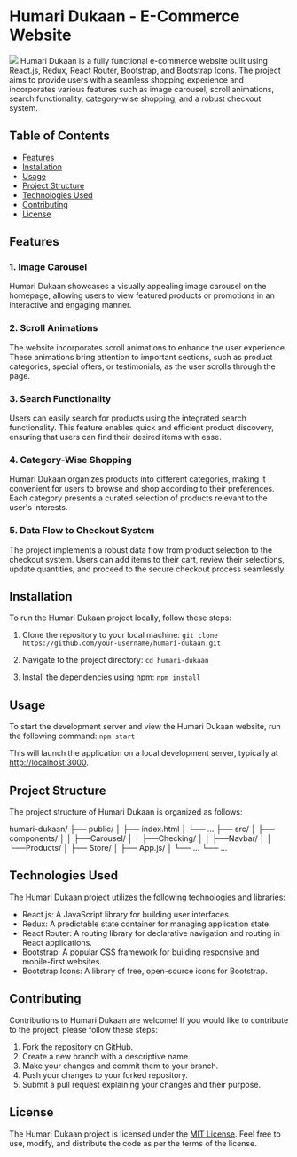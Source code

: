 # Humari Dukaan - E-Commerce Website
![](https://github.com/arpittyagirocks/Humari-Dukan/blob/d76f64f41d09fac85d0bb6ad3a038490845980a7/scrnli_5_26_2023_8-04-24%20PM.gif)
Humari Dukaan is a fully functional e-commerce website built using React.js, Redux, React Router, Bootstrap, and Bootstrap Icons. The project aims to provide users with a seamless shopping experience and incorporates various features such as image carousel, scroll animations, search functionality, category-wise shopping, and a robust checkout system.

## Table of Contents
- [Features](#features)
- [Installation](#installation)
- [Usage](#usage)
- [Project Structure](#project-structure)
- [Technologies Used](#technologies-used)
- [Contributing](#contributing)
- [License](#license)

## Features

### 1. Image Carousel
Humari Dukaan showcases a visually appealing image carousel on the homepage, allowing users to view featured products or promotions in an interactive and engaging manner.

### 2. Scroll Animations
The website incorporates scroll animations to enhance the user experience. These animations bring attention to important sections, such as product categories, special offers, or testimonials, as the user scrolls through the page.

### 3. Search Functionality
Users can easily search for products using the integrated search functionality. This feature enables quick and efficient product discovery, ensuring that users can find their desired items with ease.

### 4. Category-Wise Shopping
Humari Dukaan organizes products into different categories, making it convenient for users to browse and shop according to their preferences. Each category presents a curated selection of products relevant to the user's interests.

### 5. Data Flow to Checkout System
The project implements a robust data flow from product selection to the checkout system. Users can add items to their cart, review their selections, update quantities, and proceed to the secure checkout process seamlessly.

## Installation

To run the Humari Dukaan project locally, follow these steps:

1. Clone the repository to your local machine:
```git clone https://github.com/your-username/humari-dukaan.git```

2. Navigate to the project directory:
```cd humari-dukaan```

3. Install the dependencies using npm:
```npm install```


## Usage

To start the development server and view the Humari Dukaan website, run the following command:
```npm start```


This will launch the application on a local development server, typically at [http://localhost:3000](http://localhost:3000).

## Project Structure

The project structure of Humari Dukaan is organized as follows:

humari-dukaan/
├── public/
│ ├── index.html
│ └── ...
├── src/
│ ├── components/
│ │ ├──Carousel/
│ │ ├──Checking/
│ │ ├──Navbar/
│ │ └──Products/
│ ├── Store/
│ ├── App.js/
│ └── ...
└── ...


## Technologies Used

The Humari Dukaan project utilizes the following technologies and libraries:

- React.js: A JavaScript library for building user interfaces.
- Redux: A predictable state container for managing application state.
- React Router: A routing library for declarative navigation and routing in React applications.
- Bootstrap: A popular CSS framework for building responsive and mobile-first websites.
- Bootstrap Icons: A library of free, open-source icons for Bootstrap.

## Contributing

Contributions to Humari Dukaan are welcome! If you would like to contribute to the project, please follow these steps:

1. Fork the repository on GitHub.
2. Create a new branch with a descriptive name.
3. Make your changes and commit them to your branch.
4. Push your changes to your forked repository.
5. Submit a pull request explaining your changes and their purpose.

## License

The Humari Dukaan project is licensed under the [MIT License](LICENSE). Feel free to use, modify, and distribute the code as per the terms of the license.



